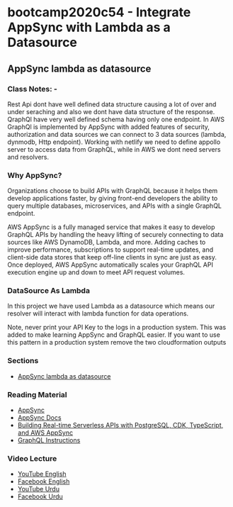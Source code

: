 # bootcamp2020c54 - Integrate AppSync with Lambda as a Datasource

## AppSync lambda as datasource

### Class Notes: -

Rest Api dont have well defined data structure causing a lot of over and under seraching and also we dont have data structure of the response. QraphQl have very well defined schema having only one endpoint. In AWS GraphQl is implemented by AppSync with added features of security, authorization and data sources we can connect to 3 data sources (lambda, dynmodb, Http endpoint). Working with netlify we need to define appollo server to access data from GraphQL, while in AWS we dont need servers and resolvers.

### Why AppSync?

Organizations choose to build APIs with GraphQL because it helps them develop applications faster, by giving front-end developers the ability to query multiple databases, microservices, and APIs with a single GraphQL endpoint.

AWS AppSync is a fully managed service that makes it easy to develop GraphQL APIs by handling the heavy lifting of securely connecting to data sources like AWS DynamoDB, Lambda, and more. Adding caches to improve performance, subscriptions to support real-time updates, and client-side data stores that keep off-line clients in sync are just as easy. Once deployed, AWS AppSync automatically scales your GraphQL API execution engine up and down to meet API request volumes.

### DataSource As Lambda

In this project we have used Lambda as a datasource which means our resolver will interact with lambda function for data operations.

Note, never print your API Key to the logs in a production system. This was added to make learning AppSync and GraphQL easier. If you want to use this pattern in a production system remove the two cloudformation outputs

### Sections

- [AppSync lambda as datasource](./step03_appsync_lambda_as_datasource)

### Reading Material

- [AppSync](https://aws.amazon.com/appsync/)
- [AppSync Docs](https://docs.aws.amazon.com/appsync/latest/devguide/what-is-appsync.html)
- [Building Real-time Serverless APIs with PostgreSQL, CDK, TypeScript, and AWS AppSync](https://aws.amazon.com/blogs/mobile/building-real-time-serverless-apis-with-postgres-cdk-typescript-and-aws-appsync/)
- [GraphQL Instructions](https://learning.postman.com/docs/sending-requests/supported-api-frameworks/graphql/)

### Video Lecture

- [YouTube English](https://www.youtube.com/watch?v=iJj32I9A_Nc&ab_channel=PanacloudServerlessSaaSTraining)
- [Facebook English](https://www.facebook.com/zeeshanhanif/videos/10225249824337528)
- [YouTube Urdu](https://www.youtube.com/watch?v=mzl8tQzygOA)
- [Facebook Urdu](https://www.facebook.com/zeeshanhanif/videos/10225258717359848)
